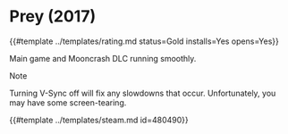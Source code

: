 # Prey (2017)
<!-- script:Aliases [
    "Prey 2017"
] -->

{{#template ../templates/rating.md status=Gold installs=Yes opens=Yes}}

Main game and Mooncrash DLC running smoothly.

> [!NOTE]
> Turning V-Sync off will fix any slowdowns that occur. Unfortunately, you may have some screen-tearing.

{{#template ../templates/steam.md id=480490}}
